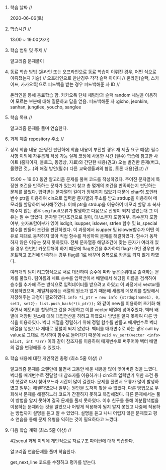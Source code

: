 1. 학습 날짜 // 

    2020-06-06(토)
 
2. 학습시간 // 

    13:00 ~ 19:00(자가)

3. 학습 범위 및 주제 // 
    
    알고리즘 문제풀이

4. 동료 학습 방법 (온라인 또는 오프라인으로 동료 학습이 이뤄진 경우, 어떤 식으로 이뤄졌는지 기술) // 오프라인으로 만난경우 각각 슬랙 아이디 // 온라인(슬랙, 스카이프, 카카오톡)으로 피드백을 받는 경우 피드백해준 자 ID // 

    온라인을 통해 동료학습 함. 카카오톡 단체 채팅방과 슬랙 random 채널을 이용하여 모르는 부분에 대해 질문하고 답을 얻음. 피드백해준 자 :gicho, jeonkim, sanhan, jungtlee, youcho, sanglee

5. 학습 목표 //

    알고리즘 문제를 풀며 연습한다.
    
6. 과제 제출 repository 주소 // 
    
    
    
7. 상세 학습 내용 (운영진 판단하에 학습 내용이 부진할 경우 재 제출 요구 예정) 필수사항 이외에 자유롭게 작성 가능 실제 코딩에 사용한 시간 (필수) 학습에 참고한 사이트 (홈페이지, 블로그, 동영상, 자료)와 간단한 내용(권고) 오늘 발견한 문제(버그, 몰랐던 것,...)와 해결 방안(필수) 다른 교육생들과의 협업, 토론 내용(권고) //
    
    15:00 ~ 19:00 동안 알고리즘 문제를 풀며 코드를 작성하였다.
    주어진 문자열에 특정한 조건을 만족하는 문자가 있는지 찾고 총 몇개의 조건을 만족하는지 판단하는 문제를 풀었다. 입력받는 문자열의 길이가 정해지지 않았기 때문에 char형 포인터 변수 ptr을 이용하여 cin으로 입력한 문자열의 주소를 받고 strdup을 이용하여 메모리를 할당하여 복사해주었다. 이때 ptr을 strdup을 이용하여 메모리 할당 후 복사해주지 않는 경우 seg fault오류가 발생하고 다음으로 진행이 되지 않았는대 그 이유는 알 수 없었다. 문자열 판단조건으로 길이, 대/소문자 포함여부, 특수문자 포함여부, 숫자포함여부가 있어 isdigit, isupper, islower, strlen 함수 및 is_special 함수를 만들어 조건을 판단하였다. 이 과정에서 isupper 및 islower함수가 어떤 이유로 제대로 동작하지 않아 직접 함수를 작성하여 문제를 해결하였다. 함수가 동작하지 않은 이유는 찾지 못하였다. 전체 문자열중 해당조건에 맞는 문자가 여러개 있을 경우 한번만 카운트해야 하기 떄문에 flag조건을 추가하여 flag가 0인 경우만 카운트하고 조건에 만족하는 경우 flag를 1로 바꾸어 중복으로 카운트 되지 않게 하였다.
    
    여러개의 팀이 리그형식으로 서로 대전하여 승수에 따라 높은순위대로 출력하는 문제를 풀었다. 팀이름과 세트 승수를 입력받아서 배열에서 해당팀 이름을 검색하여 승수를 추가해 주는 방식으로 입력데이터를 받으려고 하였고 이 과정에서 vector를 이용하였으며, 제일처음에는 배열의 원소가 없기 때문에 새롭게 메모리를 할당해서 저장해주는 과정이 필요하였다. `info *i_ptr = new info {strdup(name1), 0, set1, set2}; list.push_back(*(i_ptr));` 와 같이 new를 이용하여 초기화 해주면서 메모리를 할당하고 값을 저장하고 이를 vector 배열에 넣어주었다.
    벡터 배열에 저장된 원소에 대해 대입연산을 하려고 하였으나 방법을 알지 못하여 다른 방식을 이용하였다. 벡터 배열을 정렬하기 위해 정렬 함수를 만들고 매개변수로 벡터 배열을 넣었으나 제대로 정렬이 되지 않았다. 벡터를 매개변수로 하는 경우 call by value로 그대로 복사하여 함수로 들어가기 때문에 `void vv_sort(vector <info> &list, int *arr)` 이와 같이 참조자를 이용하여 매개변수로 써주어야 벡터 배열의 값을 변경해줄 수 있었다. 
    
8. 학습 내용에 대한 개인적인 총평 (최소 5줄 이상) //

    알고리즘 문제를 오랜만에 풀면서 그동안 배운 내용을 많이 잊어버린 것을 느꼈다. 벡터를 매개변수로 전달할 때 참조자를 이용하거나 cin으로 입력받기 위한 조건 등이 헷갈려 다시 찾아보느라 시간이 많이 걸렸다. 문제를 풀면서 오류가 많이 발생하였고 일부는 해결하였으나 일부는 원인을 도저히 찾을 수 없었다. 다른 방법으로 우회해서 문제를 해결하느라 코드가 간결하지 못하고 복잡해졌다. 다른 문제에서는 풀이 방법을 알지 못하여 결국 문제를 풀지 못하였다. 이후 친구를 통해 이분탐색법을 이용하는 문제라는 것을 알았으나 어떻게 적용해야 될지 알지 못했고 나중에 적용하는 방법까지 설명을 듣고 알 수 있었다. 설명을 듣고 나니 어렵지 않은 문제였고 평소 연습을 통해 문제 유형을 익히는 것이 필요하다고 느꼈다.
    
9. 다음 학습 계획 (최소 5줄 이상) // 
    
    42seoul 과제 이외에 개인적으로 자료구조 파이썬에 대해 학습한다.
    
    알고리즘 연습문제를 풀며 학습한다.
    
    get_next_line 코드를 수정하고 평가를 받는다.
